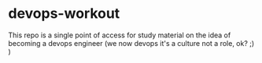 # devops-workout
This repo is a single point of access for study material on the idea of becoming a devops engineer (we now devops it's a culture not a role, ok? ;) )
